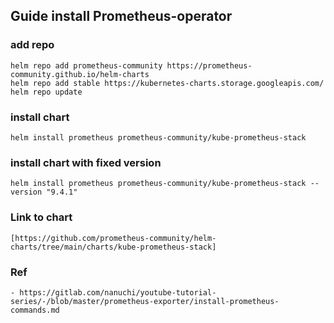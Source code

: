 ## Guide install Prometheus-operator

### add repo
```
helm repo add prometheus-community https://prometheus-community.github.io/helm-charts
helm repo add stable https://kubernetes-charts.storage.googleapis.com/
helm repo update
```

### install chart
```
helm install prometheus prometheus-community/kube-prometheus-stack
```

### install chart with fixed version

```
helm install prometheus prometheus-community/kube-prometheus-stack --version "9.4.1"
```

### Link to chart
```
[https://github.com/prometheus-community/helm-charts/tree/main/charts/kube-prometheus-stack]
```

### Ref
```
- https://gitlab.com/nanuchi/youtube-tutorial-series/-/blob/master/prometheus-exporter/install-prometheus-commands.md
```
